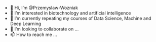 - 👋 Hi, I’m @Przemyslaw-Wozniak
- 👀 I’m interested in biotechnology and artificial intelligence
- 🌱 I’m currently repeating my courses of Data Science, Machine and Deep Learning
- 💞️ I’m looking to collaborate on ...
- 📫 How to reach me ...

<!---
Przemyslaw-Wozniak/Przemyslaw-Wozniak is a ✨ special ✨ repository because its `README.md` (this file) appears on your GitHub profile.
You can click the Preview link to take a look at your changes.
--->
